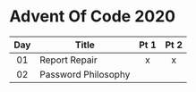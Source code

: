 # Advent Of Code 2020

|  Day  | Title               | Pt 1  | Pt 2  |
| :---: | ------------------- | :---: | :---: |
|  01   | Report Repair       |   x   |   x   |
|  02   | Password Philosophy |       |       |

